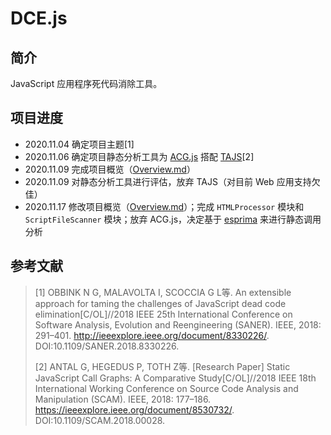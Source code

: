 # DCE.js

## 简介

JavaScript 应用程序死代码消除工具。

## 项目进度

- 2020.11.04 确定项目主题[1]
- 2020.11.06 确定项目静态分析工具为 [ACG.js](https://github.com/snyk-labs/javascript-call-graph) 搭配 [TAJS](https://github.com/cs-au-dk/TAJS)[2]
- 2020.11.09 完成项目概览（[Overview.md](./doc/Overview.md)）
- 2020.11.09 对静态分析工具进行评估，放弃 TAJS（对目前 Web 应用支持欠佳）
- 2020.11.17 修改项目概览（[Overview.md](./doc/Overview.md)）；完成 `HTMLProcessor` 模块和 `ScriptFileScanner` 模块；放弃 ACG.js，决定基于 [esprima](https://github.com/jquery/esprima) 来进行静态调用分析

## 参考文献

> [1] OBBINK N G, MALAVOLTA I, SCOCCIA G L等. An extensible approach for taming the challenges of JavaScript dead code elimination[C/OL]//2018 IEEE 25th International Conference on Software Analysis, Evolution and Reengineering (SANER). IEEE, 2018: 291–401. http://ieeexplore.ieee.org/document/8330226/. DOI:10.1109/SANER.2018.8330226.
> 
> [2] ANTAL G, HEGEDUS P, TOTH Z等. [Research Paper] Static JavaScript Call Graphs: A Comparative Study[C/OL]//2018 IEEE 18th International Working Conference on Source Code Analysis and Manipulation (SCAM). IEEE, 2018: 177–186. https://ieeexplore.ieee.org/document/8530732/. DOI:10.1109/SCAM.2018.00028.